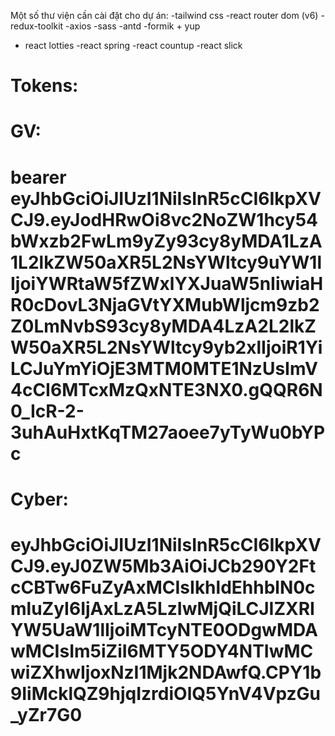 Một số thư viện cần cài đặt cho dự án: -tailwind css -react router dom (v6)
-redux-toolkit -axios -sass -antd -formik + yup

- react lotties -react spring -react countup -react slick

# Tokens:

# GV:

# bearer eyJhbGciOiJIUzI1NiIsInR5cCI6IkpXVCJ9.eyJodHRwOi8vc2NoZW1hcy54bWxzb2FwLm9yZy93cy8yMDA1LzA1L2lkZW50aXR5L2NsYWltcy9uYW1lIjoiYWRtaW5fZWxlYXJuaW5nIiwiaHR0cDovL3NjaGVtYXMubWljcm9zb2Z0LmNvbS93cy8yMDA4LzA2L2lkZW50aXR5L2NsYWltcy9yb2xlIjoiR1YiLCJuYmYiOjE3MTM0MTE1NzUsImV4cCI6MTcxMzQxNTE3NX0.gQQR6N0_IcR-2-3uhAuHxtKqTM27aoee7yTyWu0bYPc

# Cyber:

# eyJhbGciOiJIUzI1NiIsInR5cCI6IkpXVCJ9.eyJ0ZW5Mb3AiOiJCb290Y2FtcCBTw6FuZyAxMCIsIkhldEhhblN0cmluZyI6IjAxLzA5LzIwMjQiLCJIZXRIYW5UaW1lIjoiMTcyNTE0ODgwMDAwMCIsIm5iZiI6MTY5ODY4NTIwMCwiZXhwIjoxNzI1Mjk2NDAwfQ.CPY1b9IiMcklQZ9hjqIzrdiOlQ5YnV4VpzGu_yZr7G0
